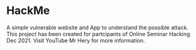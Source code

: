 # HackMe
A simple vulnerable website and App to understand the possible attack. This project has been created for partcipants of Online Seminar Hacking Dec 2021. Visit YouTube Mr Hery for more information.
